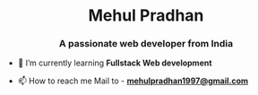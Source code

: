 <h1 align="center">Mehul Pradhan</h1>
<h3 align="center">A passionate web developer from India</h3>

- 🌱 I’m currently learning **Fullstack Web development**

- 📫 How to reach me Mail to -  **mehulpradhan1997@gmail.com**
